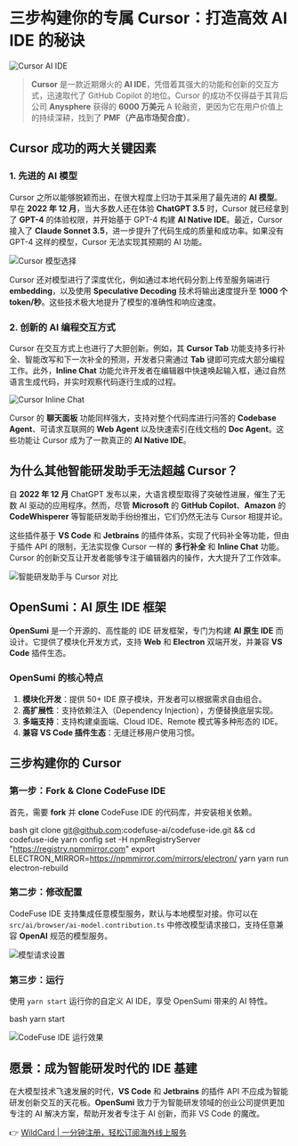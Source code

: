 # 三步构建你的专属 Cursor：打造高效 AI IDE 的秘诀

![Cursor AI IDE](&thumbnail=660x2147483647&quality=80&type=jpg)

> **Cursor** 是一款近期爆火的 **AI IDE**，凭借着其强大的功能和创新的交互方式，迅速取代了 GitHub Copilot 的地位。Cursor 的成功不仅得益于其背后公司 **Anysphere** 获得的 **6000 万美元** A 轮融资，更因为它在用户价值上的持续深耕，找到了 **PMF（产品市场契合度）**。

## Cursor 成功的两大关键因素

### 1. 先进的 AI 模型
Cursor 之所以能够脱颖而出，在很大程度上归功于其采用了最先进的 **AI 模型**。早在 **2022 年 12 月**，当大多数人还在体验 **ChatGPT 3.5** 时，Cursor 就已经拿到了 **GPT-4** 的体验权限，并开始基于 GPT-4 构建 **AI Native IDE**。最近，Cursor 接入了 **Claude Sonnet 3.5**，进一步提升了代码生成的质量和成功率。如果没有 GPT-4 这样的模型，Cursor 无法实现其预期的 AI 功能。

![Cursor 模型选择](&thumbnail=660x2147483647&quality=80&type=jpg)

Cursor 还对模型进行了深度优化，例如通过本地代码分割上传至服务端进行 **embedding**，以及使用 **Speculative Decoding** 技术将输出速度提升至 **1000 个 token/秒**。这些技术极大地提升了模型的准确性和响应速度。

### 2. 创新的 AI 编程交互方式
Cursor 在交互方式上也进行了大胆创新。例如，其 **Cursor Tab** 功能支持多行补全、智能改写和下一次补全的预测，开发者只需通过 **Tab** 键即可完成大部分编程工作。此外，**Inline Chat** 功能允许开发者在编辑器中快速唤起输入框，通过自然语言生成代码，并实时观察代码逐行生成的过程。

![Cursor Inline Chat](&thumbnail=660x2147483647&quality=80&type=jpg)

Cursor 的 **聊天面板** 功能同样强大，支持对整个代码库进行问答的 **Codebase Agent**、可请求互联网的 **Web Agent** 以及快速索引在线文档的 **Doc Agent**。这些功能让 Cursor 成为了一款真正的 **AI Native IDE**。

## 为什么其他智能研发助手无法超越 Cursor？

自 **2022 年 12 月** ChatGPT 发布以来，大语言模型取得了突破性进展，催生了无数 AI 驱动的应用程序。然而，尽管 **Microsoft** 的 **GitHub Copilot**、**Amazon** 的 **CodeWhisperer** 等智能研发助手纷纷推出，它们仍然无法与 Cursor 相提并论。

这些插件基于 **VS Code** 和 **Jetbrains** 的插件体系，实现了代码补全等功能，但由于插件 API 的限制，无法实现像 Cursor 一样的 **多行补全** 和 **Inline Chat** 功能。Cursor 的创新交互让开发者能够专注于编辑器内的操作，大大提升了工作效率。

![智能研发助手与 Cursor 对比](&thumbnail=660x2147483647&quality=80&type=jpg)

## OpenSumi：AI 原生 IDE 框架

**OpenSumi** 是一个开源的、高性能的 IDE 研发框架，专门为构建 **AI 原生 IDE** 而设计。它提供了模块化开发方式，支持 **Web** 和 **Electron** 双端开发，并兼容 **VS Code** 插件生态。

### OpenSumi 的核心特点
1. **模块化开发**：提供 50+ IDE 原子模块，开发者可以根据需求自由组合。
2. **高扩展性**：支持依赖注入（Dependency Injection），方便替换底层实现。
3. **多端支持**：支持构建桌面端、Cloud IDE、Remote 模式等多种形态的 IDE。
4. **兼容 VS Code 插件生态**：无缝迁移用户使用习惯。

## 三步构建你的 Cursor

### 第一步：Fork & Clone CodeFuse IDE
首先，需要 **fork** 并 **clone** CodeFuse IDE 的代码库，并安装相关依赖。

bash
git clone git@github.com:codefuse-ai/codefuse-ide.git && cd codefuse-ide
yarn config set -H npmRegistryServer "https://registry.npmmirror.com"
export ELECTRON_MIRROR=https://npmmirror.com/mirrors/electron/
yarn
yarn run electron-rebuild


### 第二步：修改配置
CodeFuse IDE 支持集成任意模型服务，默认与本地模型对接。你可以在 `src/ai/browser/ai-model.contribution.ts` 中修改模型请求接口，支持任意兼容 **OpenAI** 规范的模型服务。

![模型请求设置](&thumbnail=660x2147483647&quality=80&type=jpg)

### 第三步：运行
使用 `yarn start` 运行你的自定义 AI IDE，享受 OpenSumi 带来的 AI 特性。

bash
yarn start


![CodeFuse IDE 运行效果](&thumbnail=660x2147483647&quality=80&type=jpg)

## 愿景：成为智能研发时代的 IDE 基建

在大模型技术飞速发展的时代，**VS Code** 和 **Jetbrains** 的插件 API 不应成为智能研发创新交互的天花板。**OpenSumi** 致力于为智能研发领域的创业公司提供更加专注的 AI 解决方案，帮助开发者专注于 AI 创新，而非 VS Code 的魔改。

👉 [WildCard | 一分钟注册，轻松订阅海外线上服务](https://bbtdd.com/WildCard)